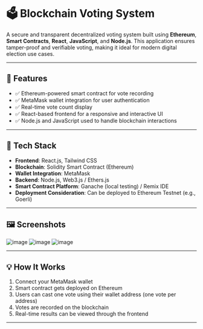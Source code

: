 
# 🗳️ Blockchain Voting System

A secure and transparent decentralized voting system built using **Ethereum**, **Smart Contracts**, **React**, **JavaScript**, and **Node.js**. This application ensures tamper-proof and verifiable voting, making it ideal for modern digital election use cases.

---

## 🚀 Features

- ✅ Ethereum-powered smart contract for vote recording
- ✅ MetaMask wallet integration for user authentication
- ✅ Real-time vote count display
- ✅ React-based frontend for a responsive and interactive UI
- ✅ Node.js and JavaScript used to handle blockchain interactions

---

## 🔧 Tech Stack

- **Frontend**: React.js, Tailwind CSS
- **Blockchain**: Solidity Smart Contract (Ethereum)
- **Wallet Integration**: MetaMask
- **Backend**: Node.js, Web3.js / Ethers.js
- **Smart Contract Platform**: Ganache (local testing) / Remix IDE
- **Deployment Consideration**: Can be deployed to Ethereum Testnet (e.g., Goerli)

---

## 🖼️ Screenshots


![image](https://github.com/user-attachments/assets/5814d190-2d02-4c3f-a5d3-d194e6326fe7)
![image](https://github.com/user-attachments/assets/530937f1-a503-41f3-922f-2b4f5d4ad237)
![image](https://github.com/user-attachments/assets/c7ad28d2-4573-41a7-b5f6-54aea8813a36)



---

## 💡 How It Works

1. Connect your MetaMask wallet
2. Smart contract gets deployed on Ethereum
3. Users can cast one vote using their wallet address (one vote per address)
4. Votes are recorded on the blockchain
5. Real-time results can be viewed through the frontend

---

